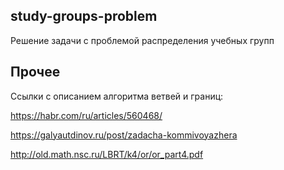 study-groups-problem
--------------------
Решение задачи с проблемой распределения учебных групп


Прочее
------
Ссылки с описанием алгоритма ветвей и границ:

https://habr.com/ru/articles/560468/

https://galyautdinov.ru/post/zadacha-kommivoyazhera

http://old.math.nsc.ru/LBRT/k4/or/or_part4.pdf
